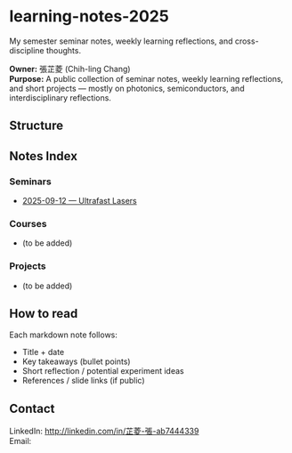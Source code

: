 # learning-notes-2025
My semester seminar notes, weekly learning reflections, and cross-discipline thoughts.

**Owner:** 張芷菱 (Chih-ling Chang)  
**Purpose:** A public collection of seminar notes, weekly learning reflections, and short projects — mostly on photonics, semiconductors, and interdisciplinary reflections.

## Structure
## Notes Index

### Seminars
- [2025-09-12 — Ultrafast Lasers](seminars/2025-09-12-ultrafast-lasers.md)

### Courses
- (to be added)

### Projects
- (to be added)

## How to read
Each markdown note follows:
- Title + date
- Key takeaways (bullet points)
- Short reflection / potential experiment ideas
- References / slide links (if public)

## Contact
LinkedIn: http://linkedin.com/in/芷菱-張-ab7444339  
Email: 
